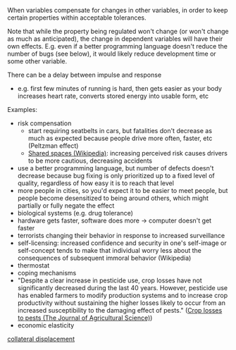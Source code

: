 When variables compensate for changes in other variables, in order to keep certain properties within acceptable tolerances.

Note that while the property being regulated won't change (or won't change as much as anticipated), the change in dependent variables will have their own effects.  E.g. even if a better programming language doesn't reduce the number of bugs (see below), it would likely reduce development time or some other variable.

There can be a delay between impulse and response
- e.g. first few minutes of running is hard, then gets easier as your body increases heart rate, converts stored energy into usable form, etc

Examples:
- risk compensation
	- start requiring seatbelts in cars, but fatalities don't decrease as much as expected because people drive more often, faster, etc (Peltzman effect)
	- [Shared spaces (Wikipedia)](http://en.wikipedia.org/wiki/Shared_space): increasing perceived risk causes drivers to be more cautious, decreasing accidents
- use a better programming language, but number of defects doesn't decrease because bug fixing is only prioritized up to a fixed level of quality, regardless of how easy it is to reach that level
- more people in cities, so you'd expect it to be easier to meet people, but people become desensitized to being around others, which might partially or fully negate the effect
- biological systems (e.g. drug tolerance)
- hardware gets faster, software does more -> computer doesn't get faster
- terrorists changing their behavior in response to increased surveillance
- self-licensing: increased confidence and security in one's self-image or self-concept tends to make that individual worry less about the consequences of subsequent immoral behavior (Wikipedia)
- thermostat
- coping mechanisms
- "Despite a clear increase in pesticide use, crop losses have not significantly decreased during the last 40 years. However, pesticide use has enabled farmers to modify production systems and to increase crop productivity without sustaining the higher losses likely to occur from an increased susceptibility to the damaging effect of pests." ([Crop losses to pests (The Journal of Agricultural Science)](https://www.cambridge.org/core/journals/journal-of-agricultural-science/article/div-classtitlecrop-losses-to-pestsdiv/AD61661AD6D503577B3E73F2787FE7B2))
- economic elasticity

[collateral displacement](Accuracy%20and%20precision.md#collateral-displacement)
